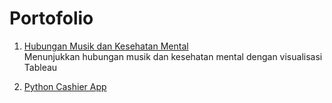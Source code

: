 # Portofolio

1. [Hubungan Musik dan Kesehatan Mental](https://medium.com/@amyrasl/data-viz-apa-hubungan-antara-musik-dan-kesehatan-mental-fa4baf117d64)
  <br>Menunjukkan hubungan musik dan kesehatan mental dengan visualisasi Tableau

2. [Python Cashier App](https://github.com/amyrasl/Cashier)

